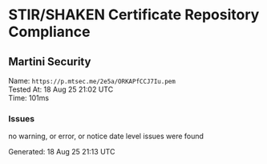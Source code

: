 # STIR/SHAKEN Certificate Repository Compliance

## Martini Security

Name: `https://p.mtsec.me/2e5a/ORKAPfCCJ7Iu.pem`\
Tested At: 18 Aug 25 21:02 UTC\
Time: 101ms

### Issues

no warning, or error, or notice date level issues were found

Generated: 18 Aug 25 21:13 UTC